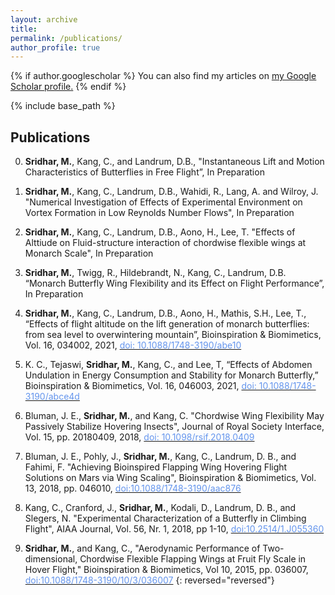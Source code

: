 ```yaml
---
layout: archive
title: 
permalink: /publications/
author_profile: true
---
```

{% if author.googlescholar %}
  You can also find my articles on <u><a href="{{author.googlescholar}}">my Google Scholar profile</a>.</u>
{% endif %}

{% include base_path %}

## Publications

0. **Sridhar, M.**, Kang, C., and Landrum, D.B., "Instantaneous Lift and Motion Characteristics of Butterflies in Free Flight”, In Preparation

0. **Sridhar, M.**, Kang, C., Landrum, D.B., Wahidi, R., Lang, A. and Wilroy, J. "Numerical Investigation of Effects of Experimental Environment on Vortex Formation in Low Reynolds Number Flows", In Preparation

0. **Sridhar, M.**, Kang, C., Landrum, D.B., Aono, H., Lee, T. "Effects of Alttiude on Fluid-structure interaction of chordwise flexible wings at Monarch Scale", In Preparation

0. **Sridhar, M.**, Twigg, R., Hildebrandt, N., Kang, C., Landrum, D.B. “Monarch Butterfly Wing Flexibility and its Effect on Flight Performance”, In Preparation

0. **Sridhar, M.**, Kang, C., Landrum, D.B., Aono, H., Mathis, S.H., Lee, T., “Effects of flight altitude on the lift generation of monarch butterflies: from sea level to overwintering mountain”, Bioinspiration & Biomimetics, Vol. 16, 034002, 2021, [<span style="color:CornflowerBlue">doi: 10.1088/1748-3190/abe10</span>](https://iopscience.iop.org/article/10.1088/1748-3190/abe108/meta)
	   
0. K. C., Tejaswi, **Sridhar, M.**, Kang, C., and Lee, T, “Effects of Abdomen Undulation in Energy Consumption and Stability for Monarch Butterfly,” Bioinspiration & Biomimetics, Vol. 16, 046003, 2021, [<span style="color:CornflowerBlue">doi: 10.1088/1748-3190/abce4d</span>](https://iopscience.iop.org/article/10.1088/1748-3190/abce4d/meta)

0. Bluman, J. E., **Sridhar, M.**, and Kang, C. "Chordwise Wing Flexibility May Passively Stabilize Hovering Insects", Journal of Royal Society Interface, Vol. 15, pp. 20180409, 2018, [<span style="color:CornflowerBlue">doi: 10.1098/rsif.2018.0409</span>](https://royalsocietypublishing.org/doi/full/10.1098/rsif.2018.0409)

0. Bluman, J. E., Pohly, J., **Sridhar, M.**, Kang, C., Landrum, D. B., and Fahimi, F. "Achieving Bioinspired Flapping Wing Hovering Flight Solutions on Mars via Wing Scaling", Bioinspiration & Biomimetics, Vol. 13, 2018, pp. 046010, [<span style="color:CornflowerBlue">doi:10.1088/1748-3190/aac876</span>](https://iopscience.iop.org/article/10.1088/1748-3190/aac876/meta)

0. Kang, C., Cranford, J., **Sridhar, M.**, Kodali, D., Landrum, D. B., and Slegers, N. "Experimental Characterization of a Butterfly in Climbing Flight", AIAA Journal, Vol. 56, Nr. 1, 2018, pp 1-10, [<span style="color:CornflowerBlue">doi:10.2514/1.J055360</span>](https://arc.aiaa.org/doi/abs/10.2514/1.J055360)

0. **Sridhar, M.**, and Kang, C., "Aerodynamic Performance of Two-dimensional, Chordwise Flexible Flapping Wings at Fruit Fly Scale in Hover Flight," Bioinspiration & Biomimetics, Vol 10, 2015, pp. 036007, [<span style="color:CornflowerBlue">doi:10.1088/1748-3190/10/3/036007</span>](https://iopscience.iop.org/article/10.1088/1748-3190/10/3/036007/meta)
{: reversed="reversed"}
<br />
